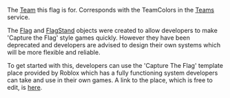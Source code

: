 The [Team](https://developer.roblox.com/en-us/api-reference/class/Team) this flag is for. Corresponds with the TeamColors in the [Teams](https://developer.roblox.com/en-us/api-reference/class/Teams) service.

The [Flag](https://developer.roblox.com/en-us/api-reference/class/Flag) and [FlagStand](https://developer.roblox.com/en-us/api-reference/class/FlagStand) objects were created to allow developers to make 'Capture the Flag' style games quickly. However they have been deprecated and developers are advised to design their own systems which will be more flexible and reliable.

To get started with this, developers can use the 'Capture The Flag' template place provided by Roblox which has a fully functioning system developers can take and use in their own games. A link to the place, which is free to edit, is [here](https://www.roblox.com/games/92721754/Capture-The-Flag#!/about).